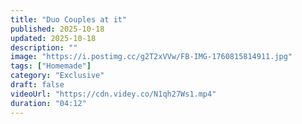 ```yaml
---
title: "Duo Couples at it"
published: 2025-10-18
updated: 2025-10-18
description: ""
image: "https://i.postimg.cc/g2T2xVVw/FB-IMG-1760815814911.jpg"
tags: ["Homemade"]
category: "Exclusive"
draft: false
videoUrl: "https://cdn.videy.co/N1qh27Ws1.mp4"
duration: "04:12"
---
```


